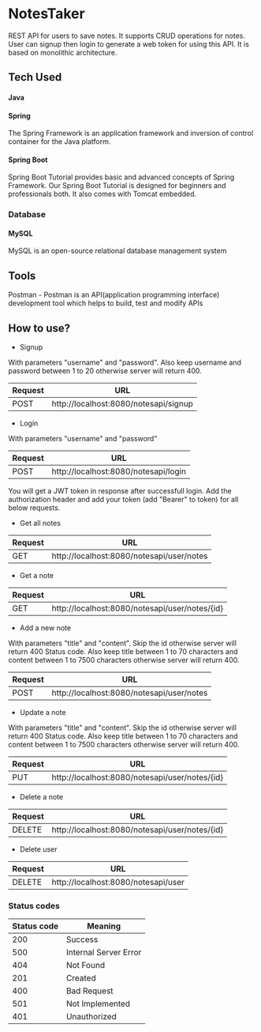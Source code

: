 # NotesTaker

REST API for users to save notes. It supports CRUD operations for notes. User can signup then login to generate a web token for using this API. It is based on monolithic architecture.

## Tech Used

#### Java

#### Spring 
The Spring Framework is an application framework and inversion of control container for the Java platform.

#### Spring Boot
Spring Boot Tutorial provides basic and advanced concepts of Spring Framework. Our Spring Boot Tutorial is designed for beginners and professionals both. It also comes with Tomcat embedded.

### Database

#### MySQL

MySQL is an open-source relational database management system

## Tools

Postman - Postman is an API(application programming interface) development tool which helps to build, test and modify APIs

## How to use?

* Signup

With parameters "username" and "password". Also keep username and password between 1 to 20 otherwise server will return 400.

| Request | URL                                   | 
| ------- | ------------------------------------- | 
| POST    | http://localhost:8080/notesapi/signup |

* Login

With parameters "username" and "password"

| Request | URL                                  |
|---------|------------------------------------- |
| POST    | http://localhost:8080/notesapi/login |


You will get a JWT token in response after successfull login. Add the authorization header and add your token (add "Bearer" to token) for all below requests.

* Get all notes

| Request | URL                                       |
|---------|------------------------------------------ |
| GET     | http://localhost:8080/notesapi/user/notes |

* Get a note

| Request | URL                                            |
|---------|----------------------------------------------- |
| GET     | http://localhost:8080/notesapi/user/notes/{id} |

* Add a new note

With parameters "title" and "content". Skip the id otherwise server will return 400 Status code. Also keep title between 1 to 70 characters and content between 1 to 7500 characters otherwise server will return 400.

| Request | URL                                       |
|---------|------------------------------------------ |
| POST    | http://localhost:8080/notesapi/user/notes |

* Update a note

With parameters "title" and "content". Skip the id otherwise server will return 400 Status code. Also keep title between 1 to 70 characters and content between 1 to 7500 characters otherwise server will return 400.

| Request | URL                                            |
|---------|----------------------------------------------- |
| PUT     | http://localhost:8080/notesapi/user/notes/{id} |

* Delete a note

| Request | URL                                            |
|---------|----------------------------------------------- |
| DELETE  | http://localhost:8080/notesapi/user/notes/{id} |

* Delete user

| Request | URL                                 |
|---------|------------------------------------ |
| DELETE  | http://localhost:8080/notesapi/user |

### Status codes

| Status code | Meaning               |
| ----------- | --------------------- |
| 200         | Success               |
| 500         | Internal Server Error |
| 404         | Not Found             |
| 201         | Created               |
| 400         | Bad Request           |
| 501         | Not Implemented       |
| 401         | Unauthorized          |
